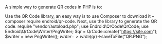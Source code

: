 A simple way to generate QR codes in PHP is to:

Use the QR Code library, an easy way is to use Composer to download it – composer require endroid/qr-code.
Next, use the library to generate the QR code.
require "vendor/autoload.php";
use Endroid\QrCode\QrCode;
use Endroid\QrCode\Writer\PngWriter;
$qr = QrCode::create("https://site.com");
$writer = new PngWriter();
$writer->write($qr)->saveToFile("QR.PNG");
